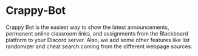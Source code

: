 # Crappy-Bot
Crappy Bot is the easiest way to show the latest announcements, permanent online classroom links, and assignments from the Blackboard platform to your Discord server. Also, we add some other features like list randomizer and cheat search coming from the different webpage sources.
